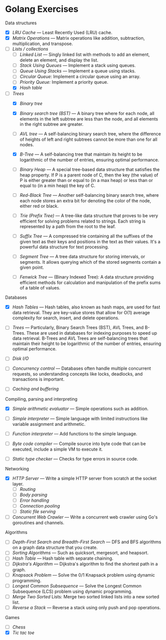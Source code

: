 # Golang Exercises

Data structures

- [x] *LRU Cache* — Least Recently Used (LRU) cache.
- [x] *Matrix Operations* — Matrix operations like addition, subtraction, multiplication, and transpose.
- [ ] *Lists / collections*
  - [ ] *Linked List* —  Singly linked list with methods to add an element, delete an element, and display the list.
  - [ ] *Stack Using Queues* — Implement a stack using queues.
  - [ ] *Queue Using Stacks* — Implement a queue using stacks.
  - [ ] *Circular Queue:* Implement a circular queue using an array.
  - [ ] *Priority Queue:* Implement a priority queue.
  - [x] *Hash table*
- [ ] *Trees*
  - [x] *Binary tree*
  - [x] *Binary search tree (BST)* — A binary tree where for each node, all elements in the left subtree are less than the node, and all elements in the right subtree are greater.
  - [ ] *AVL tree* — A self-balancing binary search tree, where the difference of heights of left and right subtrees cannot be more than one for all nodes.
  - [x] *B-Tree* — A self-balancing tree that maintain its height to be logarithmic of the number of entries, ensuring optimal performance.
  - [ ] *Binary Heap* — A special tree-based data structure that satisfies the heap property. If P is a parent node of C, then the key (the value) of P is either greater than or equal to (in a max heap) or less than or equal to (in a min heap) the key of C.
  - [ ] *Red-Black Tree* — Another self-balancing binary search tree, where each node stores an extra bit for denoting the color of the node, either red or black.
  - [ ] *Trie (Prefix Tree)* — A tree-like data structure that proves to be very efficient for solving problems related to strings. Each string is represented by a path from the root to the leaf.
  - [ ] *Suffix Tree* — A compressed trie containing all the suffixes of the given text as their keys and positions in the text as their values. It's a powerful data structure for text processing.
  - [ ] *Segment Tree* — A tree data structure for storing intervals, or segments. It allows querying which of the stored segments contain a given point.
  - [ ] *Fenwick Tree* — (Binary Indexed Tree): A data structure providing efficient methods for calculation and manipulation of the prefix sums of a table of values.


Databases

- [x] *Hash Tables* — Hash tables, also known as hash maps, are used for fast data retrieval. They are key-value stores that allow for O(1) average complexity for search, insert, and delete operations.
- [ ] *Trees* — Particularly, Binary Search Trees (BST), AVL Trees, and B-Trees. These are used in databases for indexing purposes to speed up data retrieval. B-Trees and AVL Trees are self-balancing trees that maintain their height to be logarithmic of the number of entries, ensuring optimal performance.
- [ ] *Disk I/O*
- [ ] *Concurrency control* — Databases often handle multiple concurrent requests, so understanding concepts like locks, deadlocks, and transactions is important.
- [ ] *Caching and buffering*


Compiling, parsing and interpreting

- [x] *Simple arithmetic evaluator* — Simple operations such as addition.
- [ ] *Simple interpreter* — Simple language with limited instructions like variable assignment and arithmetic.
- [ ] *Function interpreter* — Add functions to the simple language.
- [ ] *Byte code compiler* — Compile source into byte code that can be executed, include a simple VM to execute it.
- [ ] *Static type checker* — Checks for type errors in source code.


Networking

- [x] *HTTP Server* — Write a simple HTTP server from scratch at the socket layer.
  - [ ] *Routing*
  - [ ] *Body parsing*
  - [ ] *Error handling*
  - [ ] *Connection pooling*
  - [ ] *Static file serving*
- [ ] *Concurrent Web Crawler* — Write a concurrent web crawler using Go's goroutines and channels.

Algorithms

- [ ] *Depth-First Search and Breadth-First Search* — DFS and BFS algorithms on a graph data structure that you create.
- [ ] *Sorting Algorithms* — Such as quicksort, mergesort, and heapsort.
- [ ] *Hash Table* — Hash table with separate chaining.
- [ ] *Dijkstra's Algorithm* — Dijkstra's algorithm to find the shortest path in a graph.
- [ ] *Knapsack Problem* — Solve the 0/1 Knapsack problem using dynamic programming.
- [ ] *Longest Common Subsequence* — Solve the Longest Common Subsequence (LCS) problem using dynamic programming.
- [ ] *Merge Two Sorted* Lists: Merge two sorted linked lists into a new sorted list.
- [ ] *Reverse a Stack* — Reverse a stack using only push and pop operations.

Games

- [ ] *Chess*
- [x] *Tic tac toe*
